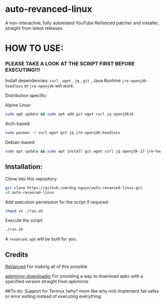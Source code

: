 # auto-revanced-linux
A non-interactive, fully automated YouTube ReVanced patcher and installer, straight from latest releases.
# HOW TO USE:
### PLEASE TAKE A LOOK AT THE SCRIPT FIRST BEFORE EXECUTING!!!
Install dependencies: `curl` , `wget` , `jq` , `git` , Java Runtime `jre-openjdk-headless` or `jre-openjdk` will work.

Distribution specific:

Alpine Linux: 
```sh
sudo apk update && sudo apk add git wget curl jq openjdk18
```
Arch-based:
```sh
sudo pacman -S curl wget git jq jre-openjdk-headless
```
Debian-based:
```sh
sudo apt update && sudo apt install git wget curl jq openjdk-17-jre-headless
```
## Installation:

Clone into this repository:
```sh
git clone https://github.com/dng-nguyn/auto-revanced-linux.git
cd auto-revanced-linux
```
Add execution permission for the script if required:
```sh
chmod +x ./run.sh
```
Execute the script:
```sh
./run.sh
```
A `revanced.apk` will be built for you.
## Credits
[ReVanced](https://github.com/revanced) For making all of this possible

[apkmirror-downloader](https://github.com/tanishqmanuja/apkmirror-downloader) For providing a way to download apks with a specified version straight from apkmirror

##To do:
Support for Termux (why? more like why not)
Implement fail safes or error exiting instead of executing everything
